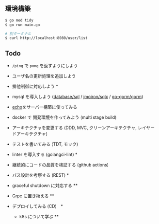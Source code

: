 ## 環境構築

```sh
$ go mod tidy
$ go run main.go

# 別ターミナル
$ curl http://localhost:8080/user/list
```
## Todo
- `/ping` で `pong` を返すようにしよう
- ユーザ名の更新処理を追加しよう
- 排他制御に対応しよう *
- mysql を導入しよう ([database/sql](https://pkg.go.dev/database/sql) / [jmoiron/sqlx](https://github.com/jmoiron/sqlx) / [go-gorm/gorm](https://github.com/go-gorm/gorm))
- [echo](https://echo.labstack.com/)をサーバー構築に使ってみる
- docker で 開発環境を作ってみよう (multi stage build)
- アーキテクチャを変更する (DDD, MVC, クリーンアーキテクチャ, レイヤードアーキテクチャ)
- テストを書いてみる (TDT, モック)
- linter を導入する (golangci-lint) *
- 継続的にコードの品質を検証する (github actions)


- パス設計を考察する (REST) *
- graceful shutdown に対応する **
- Grpc に置き換える **
- デプロイしてみる (CD)　*
  - k8s について学ぶ **
